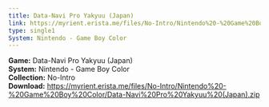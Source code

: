 ```yaml
---
title: Data-Navi Pro Yakyuu (Japan)
link: https://myrient.erista.me/files/No-Intro/Nintendo%20-%20Game%20Boy%20Color/Data-Navi%20Pro%20Yakyuu%20(Japan).zip
type: single1
System: Nintendo - Game Boy Color
---
```

<b>Game:</b> Data-Navi Pro Yakyuu (Japan)<br>
<b>System:</b> Nintendo - Game Boy Color<br>
<b>Collection:</b> No-Intro<br>
<b>Download:</b> https://myrient.erista.me/files/No-Intro/Nintendo%20-%20Game%20Boy%20Color/Data-Navi%20Pro%20Yakyuu%20(Japan).zip